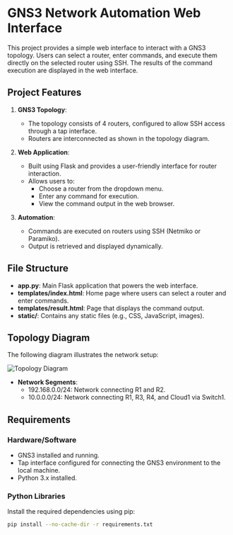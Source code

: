 # GNS3 Network Automation Web Interface

This project provides a simple web interface to interact with a GNS3 topology. Users can select a router, enter commands, and execute them directly on the selected router using SSH. The results of the command execution are displayed in the web interface.

## Project Features

1. **GNS3 Topology**: 
   - The topology consists of 4 routers, configured to allow SSH access through a tap interface.
   - Routers are interconnected as shown in the topology diagram.
   
2. **Web Application**:
   - Built using Flask and provides a user-friendly interface for router interaction.
   - Allows users to:
     - Choose a router from the dropdown menu.
     - Enter any command for execution.
     - View the command output in the web browser.

3. **Automation**:
   - Commands are executed on routers using SSH (Netmiko or Paramiko).
   - Output is retrieved and displayed dynamically.

## File Structure

- **app.py**: Main Flask application that powers the web interface.
- **templates/index.html**: Home page where users can select a router and enter commands.
- **templates/result.html**: Page that displays the command output.
- **static/**: Contains any static files (e.g., CSS, JavaScript, images).

## Topology Diagram

The following diagram illustrates the network setup:

![Topology Diagram](image.png)

- **Network Segments**:
  - 192.168.0.0/24: Network connecting R1 and R2.
  - 10.0.0.0/24: Network connecting R1, R3, R4, and Cloud1 via Switch1.

## Requirements

### Hardware/Software
- GNS3 installed and running.
- Tap interface configured for connecting the GNS3 environment to the local machine.
- Python 3.x installed.

### Python Libraries
Install the required dependencies using pip:

```bash
pip install --no-cache-dir -r requirements.txt
